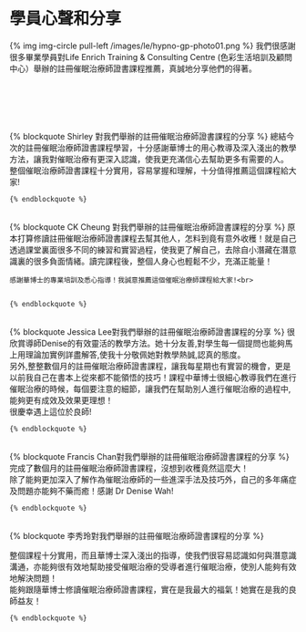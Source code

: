 # 學員心聲和分享

{% img img-circle pull-left /images/le/hypno-gp-photo01.png %} 我們很感謝很多畢業學員對Life Enrich Training &amp; Consulting Centre (色彩生活培訓及顧問中心）舉辦的註冊催眠治療師證書課程推薦，真誠地分享他們的得著。<br><br><br><br><br><br>






<div class="row">
   <div class="col-md-6">
    {% blockquote Shirley 對我們舉辦的註冊催眠治療師證書課程的分享 %}
    總結今次的註冊催眠治療師證書課程學習，十分感謝華博士的用心教導及深入淺出的教學方法，讓我對催眠治療有更深入認識，使我更充滿信心去幫助更多有需要的人。<br>
    整個催眠治療師證書課程十分實用，容易掌握和理解，十分值得推薦這個課程給大家!<br>

    {% endblockquote %}
  </div>
</div>

<br>

<div class="row">
  <div class="col-md-6">
    {% blockquote CK Cheung 對我們舉辦的註冊催眠治療師證書課程的分享 %}
    原本打算修讀註冊催眠治療師證書課程去幫其他人，怎料到竟有意外收穫！就是自己透過課堂裏面很多不同的練習和實習過程，使我更了解自己，去除自小潛藏在潛意識裏的很多負面情緒。讀完課程後，整個人身心也輕鬆不少，充滿正能量！<br>

    感謝華博士的專業培訓及悉心指導！我誠意推薦這個催眠治療師課程給大家!<br>


    {% endblockquote %}
  </div>
</div>

<br>

<div class="row">
  <div class="col-md-6">
    {% blockquote Jessica Lee對我們舉辦的註冊催眠治療師證書課程的分享 %}
    很欣賞導師Denise的有效靈活的教學方法。她十分友善,對學生每一個提問也能夠馬上用理論加實例詳盡解答,使我十分敬佩她對教學熱誠,認真的態度。<br>
    另外,整整數個月的註冊催眠治療師證書課程，讓我每星期也有實習的機會，更是以前我自己在書本上從來都不能領悟的技巧！課程中華博士很細心教導我們在進行催眠治療的時候，每個要注意的細節，讓我們在幫助別人進行催眠治療的過程中,能夠更有成效及效果更理想！<br>
    很慶幸遇上這位於良師!<br>


	{% endblockquote %}
  </div>
</div>

<br>


<div class="row">
  <div class="col-md-6">
    {% blockquote Francis Chan對我們舉辦的註冊催眠治療師證書課程的分享 %}
    完成了數個月的註冊催眠治療師證書課程，沒想到收穫竟然這麼大！<br>
除了能夠更加深入了解作為催眠治療師的一些進深手法及技巧外，自己的多年痛症及問題亦能夠不藥而癒！感謝 Dr Denise Wah!<br>



	{% endblockquote %}
  </div>
</div>



<br>

<div class="row">
  <div class="col-md-6">
    {% blockquote 李秀玲對我們舉辦的註冊催眠治療師證書課程的分享 %}

整個課程十分實用，而且華博士深入淺出的指導，使我們很容易認識如何與潛意識溝通，亦能夠很有效地幫助接受催眠治療的受導者進行催眠治療，使別人能夠有效地解決問題！<br>
能夠跟隨華博士修讀催眠治療師證書課程，實在是我最大的福氣！她實在是我的良師益友！<br>


	{% endblockquote %}
  </div>
</div>
